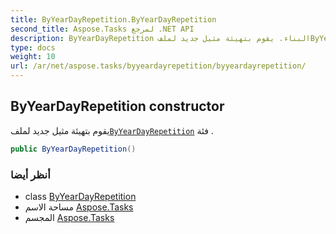 ```yaml
---
title: ByYearDayRepetition.ByYearDayRepetition
second_title: Aspose.Tasks لمرجع .NET API
description: ByYearDayRepetition البناء. يقوم بتهيئة مثيل جديد لملفByYearDayRepetition فئة .
type: docs
weight: 10
url: /ar/net/aspose.tasks/byyeardayrepetition/byyeardayrepetition/
---
```

## ByYearDayRepetition constructor

يقوم بتهيئة مثيل جديد لملف[`ByYearDayRepetition`](../) فئة .

```csharp
public ByYearDayRepetition()
```

### أنظر أيضا

* class [ByYearDayRepetition](../)
* مساحة الاسم [Aspose.Tasks](../../byyeardayrepetition/)
* المجسم [Aspose.Tasks](../../../)


